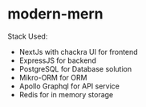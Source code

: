 # modern-mern

Stack Used:
- NextJs with chackra UI for frontend
- ExpressJS for backend 
- PostgreSQL for Database solution
- Mikro-ORM for ORM
- Apollo Graphql for API service
- Redis for in memory storage